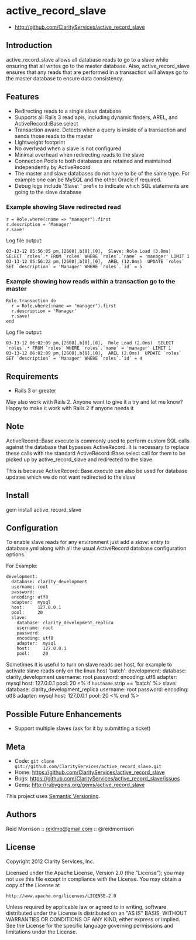 active_record_slave
===================

* http://github.com/ClarityServices/active_record_slave

## Introduction

active_record_slave allows all database reads to go to a slave while ensuring
that all writes go to the master database. Also, active_record_slave ensures that
any reads that are performed in a transaction will always go to the master
database to ensure data consistency.

## Features

* Redirecting reads to a single slave database
* Supports all Rails 3 read apis, including dynamic finders, AREL, and ActiveRecord::Base.select
* Transaction aware. Detects when a query is inside of a transaction and sends
  those reads to the master
* Lightweight footprint
* No overhead when a slave is not configured
* Minimal overhead when redirecting reads to the slave
* Connection Pools to both databases are retained and maintained independently by ActiveRecord
* The master and slave databases do not have to be of the same type.
  For example one can be MySQL and the other Oracle if required.
* Debug logs include 'Slave: ' prefix to indicate which SQL statements are going
  to the slave database

### Example showing Slave redirected read
    r = Role.where(:name => "manager").first
    r.description = 'Manager'
    r.save!

Log file output:

    03-13-12 05:56:05 pm,[2608],b[0],[0],  Slave: Role Load (3.0ms)  SELECT `roles`.* FROM `roles` WHERE `roles`.`name` = 'manager' LIMIT 1
    03-13-12 05:56:22 pm,[2608],b[0],[0],  AREL (12.0ms)  UPDATE `roles` SET `description` = 'Manager' WHERE `roles`.`id` = 5

### Example showing how reads within a transaction go to the master
    Role.transaction do
      r = Role.where(:name => "manager").first
      r.description = 'Manager'
      r.save!
    end

Log file output:

    03-13-12 06:02:09 pm,[2608],b[0],[0],  Role Load (2.0ms)  SELECT `roles`.* FROM `roles` WHERE `roles`.`name` = 'manager' LIMIT 1
    03-13-12 06:02:09 pm,[2608],b[0],[0],  AREL (2.0ms)  UPDATE `roles` SET `description` = 'Manager' WHERE `roles`.`id` = 4

## Requirements

* Rails 3 or greater

May also work with Rails 2. Anyone want to give it a try and let me know?
Happy to make it work with Rails 2 if anyone needs it

## Note

ActiveRecord::Base.execute is commonly used to perform custom SQL calls against
the database that bypasses ActiveRecord. It is necessary to replace these calls
with the standard ActiveRecord::Base.select call for them to be picked up by
active_record_slave and redirected to the slave.

This is because ActiveRecord::Base.execute can also be used for database updates
which we do not want redirected to the slave

## Install

  gem install active_record_slave

## Configuration

To enable slave reads for any environment just add a _slave:_ entry to database.yml
along with all the usual ActiveRecord database configuration options.

For Example:

    development:
      database: clarity_development
      username: root
      password:
      encoding: utf8
      adapter:  mysql
      host:     127.0.0.1
      pool:     20
      slave:
        database: clarity_development_replica
        username: root
        password:
        encoding: utf8
        adapter:  mysql
        host:     127.0.0.1
        pool:     20

Sometimes it is useful to turn on slave reads per host, for example to activate
slave reads only on the linux host 'batch':
    development:
      database: clarity_development
      username: root
      password:
      encoding: utf8
      adapter:  mysql
      host:     127.0.0.1
      pool:     20
    <% if `hostname`.strip == 'batch' %>
      slave:
        database: clarity_development_replica
        username: root
        password:
        encoding: utf8
        adapter:  mysql
        host:     127.0.0.1
        pool:     20
    <% end %>

## Possible Future Enhancements

* Support multiple slaves (ask for it by submitting a ticket)

Meta
----

* Code: `git clone git://github.com/ClarityServices/active_record_slave.git`
* Home: <https://github.com/ClarityServices/active_record_slave>
* Bugs: <https://github.com/ClarityServices/active_record_slave/issues>
* Gems: <http://rubygems.org/gems/active_record_slave>

This project uses [Semantic Versioning](http://semver.org/).

Authors
-------

Reid Morrison :: reidmo@gmail.com :: @reidmorrison

License
-------

Copyright 2012 Clarity Services, Inc.

Licensed under the Apache License, Version 2.0 (the "License");
you may not use this file except in compliance with the License.
You may obtain a copy of the License at

    http://www.apache.org/licenses/LICENSE-2.0

Unless required by applicable law or agreed to in writing, software
distributed under the License is distributed on an "AS IS" BASIS,
WITHOUT WARRANTIES OR CONDITIONS OF ANY KIND, either express or implied.
See the License for the specific language governing permissions and
limitations under the License.
